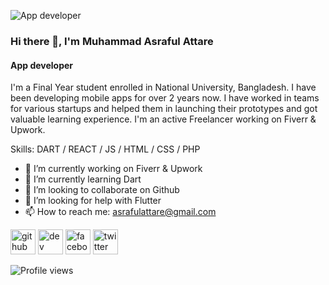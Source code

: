 ![App developer](https://i.postimg.cc/Xv5Q8QzJ/Screenshot-2022-02-02-at-2-48-16-PM.png)

### Hi there 👋, I'm Muhammad Asraful Attare
#### App developer


I'm a Final Year student enrolled in National University, Bangladesh. I have been developing mobile apps for over 2 years now. I have worked in teams for various startups and helped them in launching their prototypes and got valuable learning experience. I'm an active  Freelancer working on Fiverr & Upwork.

Skills: DART / REACT / JS / HTML / CSS / PHP

- 🔭 I’m currently working on Fiverr & Upwork 
- 🌱 I’m currently learning Dart 
- 👯 I’m looking to collaborate on Github 
- 🤔 I’m looking for help with Flutter 
- 📫 How to reach me: asrafulattare@gmail.com 


[<img src='https://cdn.jsdelivr.net/npm/simple-icons@3.0.1/icons/github.svg' alt='github' height='40'>](https://github.com/asrafulttare)  [<img src='https://cdn.jsdelivr.net/npm/simple-icons@3.0.1/icons/dev-dot-to.svg' alt='dev' height='40'>](https://dev.to/asrafulattare)  [<img src='https://cdn.jsdelivr.net/npm/simple-icons@3.0.1/icons/facebook.svg' alt='facebook' height='40'>](https://www.facebook.com/attaru\i026)  [<img src='https://cdn.jsdelivr.net/npm/simple-icons@3.0.1/icons/twitter.svg' alt='twitter' height='40'>](https://twitter.com/attare)  

![Profile views](https://gpvc.arturio.dev/asrafulttare)  

